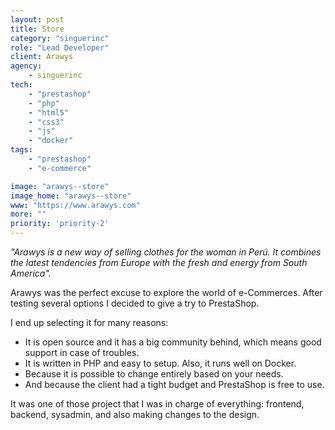 ```yaml
---
layout: post
title: Store
category: "singuerinc"
role: "Lead Developer"
client: Arawys
agency:
    - singuerinc
tech:
    - "prestashop"
    - "php"
    - "html5"
    - "css3"
    - "js"
    - "docker"
tags:
    - "prestashop"
    - "e-commerce"

image: "arawys--store"
image_home: "arawys--store"
www: "https://www.arawys.com"
more: ""
priority: 'priority-2'
---
```


_"Arawys is a new way of selling clothes for the woman in Per&uacute;. It combines the latest tendencies from Europe with the fresh and energy from South America"._

Arawys was the perfect excuse to explore the world of e-Commerces. After testing several options I decided to give a try to PrestaShop.

I end up selecting it for many reasons:

- It is open source and it has a big community behind, which means good support in case of troubles.
- It is written in PHP and easy to setup. Also, it runs well on Docker.
- Because it is possible to change entirely based on your needs.
- And because the client had a tight budget and PrestaShop is free to use.

It was one of those project that I was in charge of everything: frontend, backend, sysadmin, and also making changes to the design.

